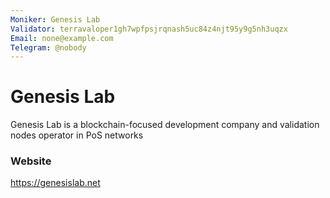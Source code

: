 ```yaml
---
Moniker: Genesis Lab
Validator: terravaloper1gh7wpfpsjrqnash5uc84z4njt95y9g5nh3uqzx
Email: none@example.com
Telegram: @nobody
---
```


# Genesis Lab

Genesis Lab is a blockchain-focused development company and validation nodes operator in PoS networks

### Website

https://genesislab.net

